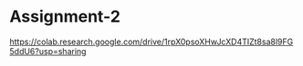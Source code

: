 # Assignment-2
https://colab.research.google.com/drive/1rpX0psoXHwJcXD4TIZt8sa8l9FG5ddU6?usp=sharing
